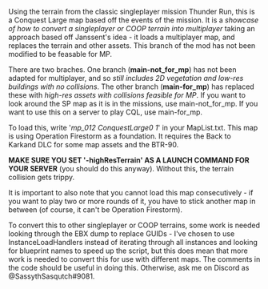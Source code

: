 Using the terrain from the classic singleplayer mission Thunder Run, this is a Conquest Large map based off the events of the mission. It is a *showcase of how to convert a singleplayer or COOP terrain into multiplayer* taking an approach based off Janssent's idea - it loads a multiplayer map, and replaces the terrain and other assets. This branch of the mod has not been modified to be feasable for MP.

There are two braches. One branch (**main-not_for_mp**) has not been adapted for multiplayer, and so *still includes 2D vegetation and low-res buildings with no collisions*. The other branch (**main-for_mp**) has replaced these with *high-res assets with collisions feasible for MP*. If you want to look around the SP map as it is in the missions, use main-not_for_mp. If you want to use this on a server to play CQL, use main-for_mp.

To load this, write '*mp_012 ConquestLarge0 1*' in your MapList.txt. This map is using Operation Firestorm as a foundation. It requires the Back to Karkand DLC for some map assets and the BTR-90.

**MAKE SURE YOU SET '-highResTerrain' AS A LAUNCH COMMAND FOR YOUR SERVER** (you should do this anyway). Without this, the terrain collision gets trippy.

It is important to also note that you cannot load this map consecutively - if you want to play two or more rounds of it, you have to stick another map in between (of course, it can't be Operation Firestorm).

To convert this to other singleplayer or COOP terrains, some work is needed looking through the EBX dump to replace GUIDs - I've chosen to use InstanceLoadHandlers instead of iterating through all instances and looking for blueprint names to speed up the script, but this does mean that more work is needed to convert this for use with different maps. The comments in the code should be useful in doing this. Otherwise, ask me on Discord as @SassythSasqutch#9081.
